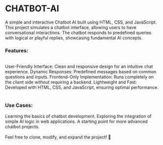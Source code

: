 # CHATBOT-AI
A simple and interactive Chatbot AI built using HTML, CSS, and JavaScript. This project simulates a chatbot interface, allowing users to have conversational interactions. The chatbot responds to predefined queries with logical or playful replies, showcasing fundamental AI concepts.
</br>
<h3>Features:</h3>
<br>
User-Friendly Interface: Clean and responsive design for an intuitive chat experience.
Dynamic Responses: Predefined messages based on common questions and inputs.
Frontend-Only Implementation: Runs completely on the client side without requiring a backend.
Lightweight and Fast: Developed with HTML, CSS, and JavaScript, ensuring optimal performance.
<br>
<br>
<h3>Use Cases:</h3>
Learning the basics of chatbot development.
Exploring the integration of simple AI logic in web applications.
A starting point for more advanced chatbot projects.
<br>
<br>
Feel free to clone, modify, and expand the project! 🎉
